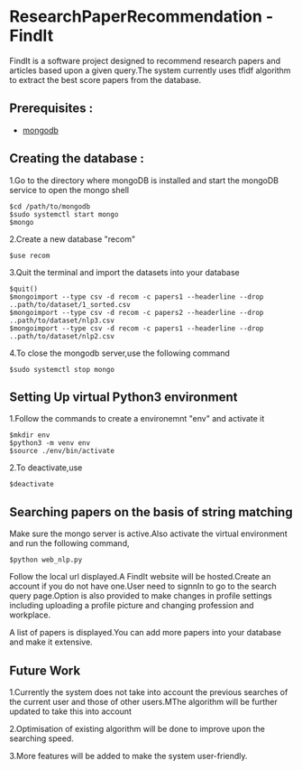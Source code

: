 # ResearchPaperRecommendation - FindIt

FindIt is a software project designed to recommend research papers and articles based upon a given query.The system currently uses tfidf algorithm to extract the best score papers from the database.

## Prerequisites :
- [mongodb](https://docs.mongodb.com/manual/administration/install-community/)

## Creating the database :
1.Go to the directory where mongoDB is installed and start the mongoDB service to open the mongo shell
```
$cd /path/to/mongodb
$sudo systemctl start mongo
$mongo
```
2.Create a new database "recom" 
```
$use recom
```
3.Quit the terminal and import the datasets into your database
```
$quit()
$mongoimport --type csv -d recom -c papers1 --headerline --drop ..path/to/dataset/1_sorted.csv
$mongoimport --type csv -d recom -c papers2 --headerline --drop ..path/to/dataset/nlp3.csv
$mongoimport --type csv -d recom -c papers1 --headerline --drop ..path/to/dataset/nlp2.csv
```
4.To close the mongodb server,use the following command
```
$sudo systemctl stop mongo
```
## Setting Up virtual Python3 environment
1.Follow the commands to create a environemnt "env" and activate it
```
$mkdir env
$python3 -m venv env
$source ./env/bin/activate 
```
2.To deactivate,use
```
$deactivate
```
## Searching papers on the basis of string matching
Make sure the mongo server is active.Also activate the virtual environment and run the following command,
```
$python web_nlp.py
```
Follow the local url displayed.A FindIt website will be hosted.Create an account if you do not have one.User need to signnIn to go to the search query page.Option is also provided to make changes in profile settings including uploading a profile picture and changing profession and workplace.

A list of papers is displayed.You can add more papers into your database and make it extensive.

## Future Work

1.Currently the system does not take into account the previous searches of the current user and those of other users.MThe algorithm will be further updated to take this into account

2.Optimisation of existing algorithm will be done to improve upon the searching speed.

3.More features will be added to make the system user-friendly.
